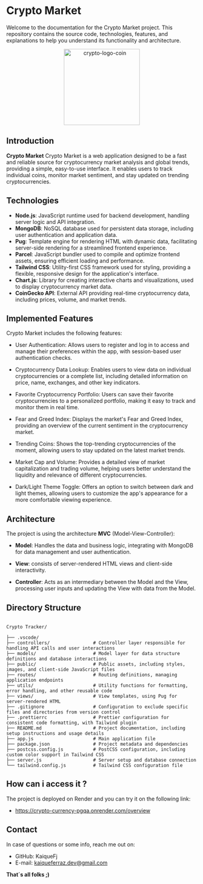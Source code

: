# Crypto Market

Welcome to the documentation for the Crypto Market project. This repository contains the source code, technologies, features, and explanations to help you understand its functionality and architecture.

<p align="center">
  <img src="https://github.com/user-attachments/assets/c302eb42-ebcc-4a6d-855d-5eb344ce61ba" alt="crypto-logo-coin" width="200" height="200"/>
</p>

## Introduction

**Crypto Market** Crypto Market is a web application designed to be a fast and reliable source for cryptocurrency market analysis and global trends, providing a simple, easy-to-use interface. It enables users to track individual coins, monitor market sentiment, and stay updated on trending cryptocurrencies.

## Technologies

- **Node.js**: JavaScript runtime used for backend development, handling server logic and API integration.
- **MongoDB**: NoSQL database used for persistent data storage, including user authentication and application data.
- **Pug**: Template engine for rendering HTML with dynamic data, facilitating server-side rendering for a streamlined frontend experience.
- **Parcel**: JavaScript bundler used to compile and optimize frontend assets, ensuring efficient loading and performance.
- **Tailwind CSS**: Utility-first CSS framework used for styling, providing a flexible, responsive design for the application's interface.
- **Chart.js**: Library for creating interactive charts and visualizations, used to display cryptocurrency market data.
- **CoinGecko API**: External API providing real-time cryptocurrency data, including prices, volume, and market trends.

## Implemented Features

Crypto Market includes the following features:

- User Authentication: Allows users to register and log in to access and manage their preferences within the app, with session-based user authentication checks.

- Cryptocurrency Data Lookup: Enables users to view data on individual cryptocurrencies or a complete list, including detailed information on price, name, exchanges, and other key indicators.

- Favorite Cryptocurrency Portfolio: Users can save their favorite cryptocurrencies to a personalized portfolio, making it easy to track and monitor them in real time.

- Fear and Greed Index: Displays the market's Fear and Greed Index, providing an overview of the current sentiment in the cryptocurrency market.

- Trending Coins: Shows the top-trending cryptocurrencies of the moment, allowing users to stay updated on the latest market trends.

- Market Cap and Volume: Provides a detailed view of market capitalization and trading volume, helping users better understand the liquidity and relevance of different cryptocurrencies.

- Dark/Light Theme Toggle: Offers an option to switch between dark and light themes, allowing users to customize the app's appearance for a more comfortable viewing experience.

## Architecture

The project is using the architecture **MVC** (Model-View-Controller):

- **Model**: Handles the data and business logic, integrating with MongoDB for data management and user authentication.

- **View**: consists of server-rendered HTML views and client-side interactivity.

- **Controller**: Acts as an intermediary between the Model and the View, processing user inputs and updating the View with data from the Model.

## Directory Structure

```plaintext

Crypto Tracker/

├── .vscode/
├── controllers/                # Controller layer responsible for handling API calls and user interactions
├── models/                     # Model layer for data structure definitions and database interactions
├── public/                     # Public assets, including styles, images, and client-side JavaScript files
├── routes/                     # Routing definitions, managing application endpoints
├── utils/                      # Utility functions for formatting, error handling, and other reusable code
├── views/                      # View templates, using Pug for server-rendered HTML
├── .gitignore                  # Configuration to exclude specific files and directories from version control
├── .prettierrc                 # Prettier configuration for consistent code formatting, with Tailwind plugin
├── README.md                   # Project documentation, including setup instructions and usage details
├── app.js                      # Main application file
├── package.json                # Project metadata and dependencies
├── postcss.config.js           # PostCSS configuration, including custom color support in Tailwind CSS
├── server.js                   # Server setup and database connection
└── tailwind.config.js          # Tailwind CSS configuration file
```

## How can i access it ?

The project is deployed on Render and you can try it on the following link:

- https://crypto-currency-pgqa.onrender.com/overview

## Contact

In case of questions or some info, reach me out on:

- GitHub: KaiqueFj
- E-mail: kaiqueferraz.dev@gmail.com

**That´s all folks ;)**
